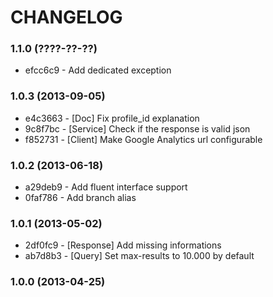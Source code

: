 # CHANGELOG

### 1.1.0 (????-??-??)

 * efcc6c9 - Add dedicated exception

### 1.0.3 (2013-09-05)

 * e4c3663 - [Doc] Fix profile_id explanation
 * 9c8f7bc - [Service] Check if the response is valid json
 * f852731 - [Client] Make Google Analytics url configurable

### 1.0.2 (2013-06-18)

 * a29deb9 - Add fluent interface support
 * 0faf786 - Add branch alias

### 1.0.1 (2013-05-02)

 * 2df0fc9 - [Response] Add missing informations
 * ab7d8b3 - [Query] Set max-results to 10.000 by default

### 1.0.0 (2013-04-25)
